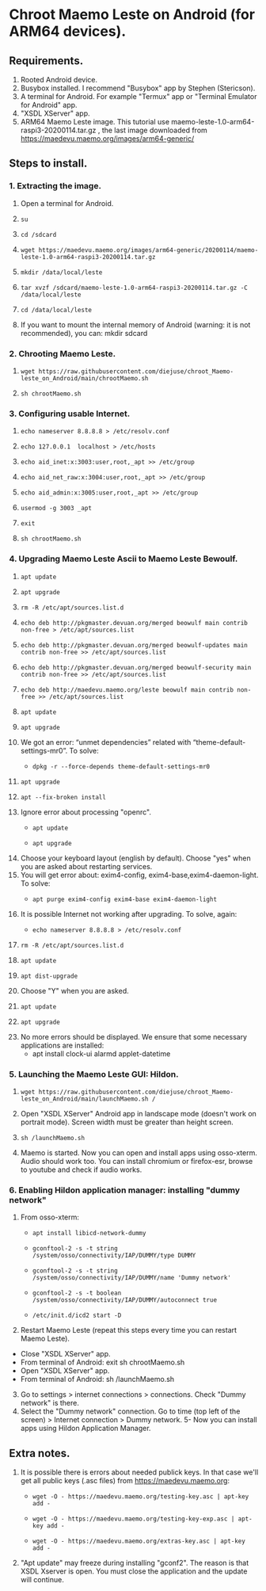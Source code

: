 # Chroot Maemo Leste on Android (for ARM64 devices).
## Requirements.
1. Rooted Android device.
2. Busybox installed. I recommend "Busybox" app by Stephen (Stericson).
3. A terminal for Android. For example "Termux" app or "Terminal Emulator for Android" app.
4. "XSDL XServer" app.
5. ARM64 Maemo Leste image. This tutorial use maemo-leste-1.0-arm64-raspi3-20200114.tar.gz	, the last image downloaded from  https://maedevu.maemo.org/images/arm64-generic/
## Steps to install.
### 1. Extracting the image.
1. Open a terminal for Android.
2.     su
3.     cd /sdcard
4.     wget https://maedevu.maemo.org/images/arm64-generic/20200114/maemo-leste-1.0-arm64-raspi3-20200114.tar.gz
5.     mkdir /data/local/leste
6.     tar xvzf /sdcard/maemo-leste-1.0-arm64-raspi3-20200114.tar.gz -C /data/local/leste
7.     cd /data/local/leste
8. If you want to mount the internal memory of Android (warning: it is not recommended), you can:
    mkdir sdcard
### 2. Chrooting Maemo Leste.
1.     wget https://raw.githubusercontent.com/diejuse/chroot_Maemo-leste_on_Android/main/chrootMaemo.sh
2.     sh chrootMaemo.sh
### 3. Configuring usable Internet.
1.     echo nameserver 8.8.8.8 > /etc/resolv.conf
2.     echo 127.0.0.1  localhost > /etc/hosts
3.     echo aid_inet:x:3003:user,root,_apt >> /etc/group
4.     echo aid_net_raw:x:3004:user,root,_apt >> /etc/group
5.     echo aid_admin:x:3005:user,root,_apt >> /etc/group 
6.     usermod -g 3003 _apt
7.     exit
8.     sh chrootMaemo.sh
### 4. Upgrading Maemo Leste Ascii to Maemo Leste Bewoulf.
1.     apt update
2.     apt upgrade
3.     rm -R /etc/apt/sources.list.d
4.     echo deb http://pkgmaster.devuan.org/merged beowulf main contrib non-free > /etc/apt/sources.list
5.     echo deb http://pkgmaster.devuan.org/merged beowulf-updates main contrib non-free >> /etc/apt/sources.list
6.     echo deb http://pkgmaster.devuan.org/merged beowulf-security main contrib non-free >> /etc/apt/sources.list
7.     echo deb http://maedevu.maemo.org/leste beowulf main contrib non-free >> /etc/apt/sources.list
8.     apt update
9.     apt upgrade
10. We got an error: “unmet dependencies” related with “theme-default-settings-mr0”. To solve:
    -     dpkg -r --force-depends theme-default-settings-mr0
11.     apt upgrade
12.     apt --fix-broken install
13. Ignore error about processing "openrc".
    -     apt update
    -     apt upgrade
14. Choose your keyboard layout (english by default). Choose "yes" when you are asked about restarting services.
15. You will get error about: exim4-config, exim4-base,exim4-daemon-light. To solve:
    -     apt purge exim4-config exim4-base exim4-daemon-light
16. It is possible Internet not working after upgrading. To solve, again: 
    -     echo nameserver 8.8.8.8 > /etc/resolv.conf
17.     rm -R /etc/apt/sources.list.d
18.     apt update
19.     apt dist-upgrade
20. Choose "Y" when you are asked.
21.     apt update
22.     apt upgrade
23. No more errors should be displayed. We ensure that some necessary applications are installed:
    -    apt install clock-ui alarmd applet-datetime
### 5. Launching the Maemo Leste GUI: Hildon.
1.     wget https://raw.githubusercontent.com/diejuse/chroot_Maemo-leste_on_Android/main/launchMaemo.sh /
2. Open "XSDL XServer" Android app in landscape mode (doesn't work on portrait mode). Screen width must be greater than height screen.
3.     sh /launchMaemo.sh
4. Maemo is started. Now you can open and install apps using osso-xterm. Audio should work too. You can install chromium or firefox-esr, browse to youtube and check if audio works. 
### 6. Enabling Hildon application manager: installing "dummy network"
1. From osso-xterm:
    -     apt install libicd-network-dummy
    -     gconftool-2 -s -t string /system/osso/connectivity/IAP/DUMMY/type DUMMY
    -     gconftool-2 -s -t string /system/osso/connectivity/IAP/DUMMY/name 'Dummy network'
    -     gconftool-2 -s -t boolean /system/osso/connectivity/IAP/DUMMY/autoconnect true
    -     /etc/init.d/icd2 start -D
2. Restart Maemo Leste (repeat this steps every time you can restart Maemo Leste).
  - Close "XSDL XServer" app.
  - From terminal of Android:
          exit
          sh chrootMaemo.sh
  - Open "XSDL XServer" app.
  - From terminal of Android:
          sh /launchMaemo.sh
3. Go to settings > internet connections > connections. Check "Dummy network" is there.
4. Select the "Dummy network" connection. Go to time (top left of the screen) > Internet connection > Dummy network. 
5- Now you can install apps using Hildon Application Manager.
## Extra notes.
1. It is possible there is errors about needed publick keys. In that case  we'll get all public keys (.asc files) from https://maedevu.maemo.org:
    -     wget -O - https://maedevu.maemo.org/testing-key.asc | apt-key add -
    -     wget -O - https://maedevu.maemo.org/testing-key-exp.asc | apt-key add -
    -     wget -O - https://maedevu.maemo.org/extras-key.asc | apt-key add -
2. "Apt update" may freeze during installing "gconf2". The reason is that XSDL Xserver is open. You must close the application and the update will continue.
